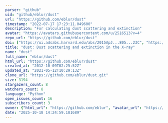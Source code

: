 ```yaml
---
parser: "github"
uid: "github/eblur/dust"
url: "https://github.com/eblur/dust"
timestamp: "2022-07-17 17:23:11.049600"
description: "For calculating dust scattering and extinction"
avatar: "https://avatars.githubusercontent.com/u/2516513?v=4"
repo_url: "https://github.com/eblur/dust"
doi: ["https://ui.adsabs.harvard.edu/abs/2015ApJ...805...23C", "https://ui.adsabs.harvard.edu/abs/2015ascl.soft03005C/abstract"]
title: "dust: Dust scattering and extinction in the X-ray"
name: "dust"
full_name: "eblur/dust"
html_url: "https://github.com/eblur/dust"
created_at: "2012-10-09T02:25:52Z"
updated_at: "2021-05-12T10:29:13Z"
clone_url: "https://github.com/eblur/dust.git"
size: 3194
stargazers_count: 8
watchers_count: 8
language: "Python"
open_issues_count: 16
subscribers_count: 3
owner: {"html_url": "https://github.com/eblur", "avatar_url": "https://avatars.githubusercontent.com/u/2516513?v=4", "login": "eblur", "type": "User"}
date: "2025-10-18 14:24:59.181689"
---
```

